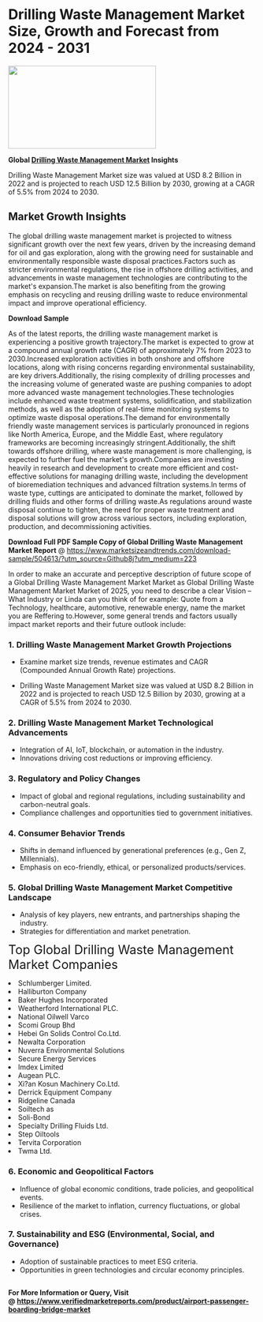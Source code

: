 <H1>Drilling Waste Management Market Size, Growth and Forecast from 2024 - 2031</H1><img class="aligncenter size-medium wp-image-584254" src="https://thirdeyenews.in/wp-content/uploads/2024/09/Global-Market-Research-300x168.jpeg" alt="" width="300" height="168" /><p><strong>Global&nbsp;<a href="https://www.marketsizeandtrends.com/download-sample/504613/?utm_source=Github8j?utm_medium=223">Drilling Waste Management Market</a> Insights</strong></p><p>Drilling Waste Management Market size was valued at USD 8.2 Billion in 2022 and is projected to reach USD 12.5 Billion by 2030, growing at a CAGR of 5.5% from 2024 to 2030.</p><p><h2>Market Growth Insights</h2> <p>The global drilling waste management market is projected to witness significant growth over the next few years, driven by the increasing demand for oil and gas exploration, along with the growing need for sustainable and environmentally responsible waste disposal practices.Factors such as stricter environmental regulations, the rise in offshore drilling activities, and advancements in waste management technologies are contributing to the market's expansion.The market is also benefiting from the growing emphasis on recycling and reusing drilling waste to reduce environmental impact and improve operational efficiency.</p> <p><strong>Download Sample</strong></p> <p>As of the latest reports, the drilling waste management market is experiencing a positive growth trajectory.The market is expected to grow at a compound annual growth rate (CAGR) of approximately 7% from 2023 to 2030.Increased exploration activities in both onshore and offshore locations, along with rising concerns regarding environmental sustainability, are key drivers.Additionally, the rising complexity of drilling processes and the increasing volume of generated waste are pushing companies to adopt more advanced waste management technologies.These technologies include enhanced waste treatment systems, solidification, and stabilization methods, as well as the adoption of real-time monitoring systems to optimize waste disposal operations.The demand for environmentally friendly waste management services is particularly pronounced in regions like North America, Europe, and the Middle East, where regulatory frameworks are becoming increasingly stringent.Additionally, the shift towards offshore drilling, where waste management is more challenging, is expected to further fuel the market's growth.Companies are investing heavily in research and development to create more efficient and cost-effective solutions for managing drilling waste, including the development of bioremediation techniques and advanced filtration systems.In terms of waste type, cuttings are anticipated to dominate the market, followed by drilling fluids and other forms of drilling waste.As regulations around waste disposal continue to tighten, the need for proper waste treatment and disposal solutions will grow across various sectors, including exploration, production, and decommissioning activities.<p><span class=""><strong>Download Full PDF Sample Copy of Global Drilling Waste Management Market Report</strong> @ <a href="https://www.marketsizeandtrends.com/download-sample/504613/?utm_source=Github8j?utm_medium=223" target="_blank">https://www.marketsizeandtrends.com/download-sample/504613/?utm_source=Github8j?utm_medium=223</a></span></p><p>In order to make an accurate and perceptive description of future scope of a Global&nbsp;Drilling Waste Management Market Market as Global&nbsp;Drilling Waste Management Market Market of 2025, you need to describe a clear Vision &ndash; What Industry or Linda can you think of for example: Quote from a Technology, healthcare, automotive, renewable energy, name the market you are Reffering to.However, some general trends and factors usually impact market reports and their future outlook include:</p><h3>1.&nbsp;<strong>Drilling Waste Management Market Growth Projections</strong></h3><ul><li>Examine market size trends, revenue estimates and CAGR (Compounded Annual Growth Rate) projections.</li><li><p>Drilling Waste Management Market size was valued at USD 8.2 Billion in 2022 and is projected to reach USD 12.5 Billion by 2030, growing at a CAGR of 5.5% from 2024 to 2030.</p></li></ul><h3>2.&nbsp;<strong>Drilling Waste Management Market Technological Advancements</strong></h3><ul><li>Integration of AI, IoT, blockchain, or automation in the industry.</li><li>Innovations driving cost reductions or improving efficiency.</li></ul><h3>3.&nbsp;<strong>Regulatory and Policy Changes</strong></h3><ul><li>Impact of global and regional regulations, including sustainability and carbon-neutral goals.</li><li>Compliance challenges and opportunities tied to government initiatives.</li></ul><h3>4.&nbsp;<strong>Consumer Behavior Trends</strong></h3><ul><li>Shifts in demand influenced by generational preferences (e.g., Gen Z, Millennials).</li><li>Emphasis on eco-friendly, ethical, or personalized products/services.</li></ul><h3>5.&nbsp;<strong>Global Drilling Waste Management Market Competitive Landscape</strong></h3><ul><li>Analysis of key players, new entrants, and partnerships shaping the industry.</li><li>Strategies for differentiation and market penetration.</li></ul><p data-pm-slice="1 1 []"><span style="color: inherit; font-family: inherit; font-size: 25px;">Top Global Drilling Waste Management Market Companies</span></p><div class="" data-test-id=""><p><li>Schlumberger Limited.</li><li> Halliburton Company</li><li> Baker Hughes Incorporated</li><li> Weatherford International PLC.</li><li> National Oilwell Varco</li><li> Scomi Group Bhd</li><li> Hebei Gn Solids Control Co.Ltd.</li><li> Newalta Corporation</li><li> Nuverra Environmental Solutions</li><li> Secure Energy Services</li><li> Imdex Limited</li><li> Augean PLC.</li><li> Xi?an Kosun Machinery Co.Ltd.</li><li> Derrick Equipment Company</li><li> Ridgeline Canada</li><li> Soiltech as</li><li> Soli-Bond</li><li> Specialty Drilling Fluids Ltd.</li><li> Step Oiltools</li><li> Tervita Corporation</li><li> Twma Ltd.</li></p></div><h3>6.&nbsp;<strong>Economic and Geopolitical Factors</strong></h3><ul><li>Influence of global economic conditions, trade policies, and geopolitical events.</li><li>Resilience of the market to inflation, currency fluctuations, or global crises.</li></ul><h3>7.&nbsp;<strong>Sustainability and ESG (Environmental, Social, and Governance)</strong></h3><ul><li>Adoption of sustainable practices to meet ESG criteria.</li><li>Opportunities in green technologies and circular economy principles.</li></ul><h2><strong style="font-size: 14px;">For More Information or Query, Visit @&nbsp;</strong><a style="background-color: #ffffff; font-size: 14px;" href="https://www.marketsizeandtrends.com/report/drilling-waste-management-market/" target="_blank">https://www.verifiedmarketreports.com/product/airport-passenger-boarding-bridge-market</a></h2>